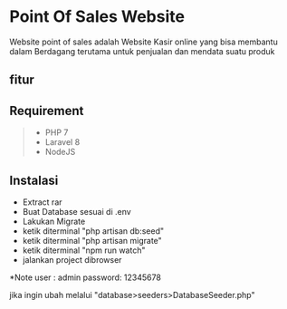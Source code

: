 # Point Of Sales Website
Website point of sales adalah Website Kasir online yang bisa membantu dalam Berdagang terutama untuk penjualan dan mendata suatu produk

## fitur

## Requirement
> - PHP 7
> - Laravel 8
> - NodeJS

## Instalasi
- Extract rar
- Buat Database sesuai di .env
- Lakukan Migrate
- ketik diterminal "php artisan db:seed"
- ketik diterminal "php artisan migrate"
- ketik diterminal "npm run watch"
- jalankan project dibrowser

*Note
user : admin
password: 12345678

jika ingin ubah melalui "database>seeders>DatabaseSeeder.php"
